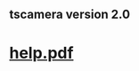 ## tscamera version 2.0

# [help.pdf](https://github.com/aiportal/tscamera/blob/master/Bin/help.pdf)
